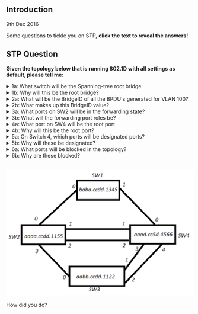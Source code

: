 <!-- Google tag (gtag.js) -->
<script async src="https://www.googletagmanager.com/gtag/js?id=G-XKHR6PXZ9V"></script>
<script>
  window.dataLayer = window.dataLayer || [];
  function gtag(){dataLayer.push(arguments);}
  gtag('js', new Date());

  gtag('config', 'G-XKHR6PXZ9V');
</script>

## Introduction
9th Dec 2016

Some questions to tickle you on STP, **click the text to reveal the  answers!**

## STP Question
**Given the topology below that is running 802.1D with all settings as default, please tell me:**

<details>
  <summary>1a: What switch will be the Spanning-tree root bridge
</summary>
SW2
</details>
<details>
  <summary>1b: Why will this be the root bridge?
</summary>
It has the lowest MAC address, when all priories tie, this is the tiebreaker
</details>
<details>
  <summary>2a: What will be the BridgeID of all the BPDU's generated for VLAN 100?
</summary>
32868
</details>
<details>
  <summary>2b: What makes up this BridgeID value?
</summary>
The BridgeID is the Priority+VLANID, where the default priority is 32768
</details>
<details>
  <summary>3a: What ports on SW2 will be in the forwarding state?
</summary>
All of them
</details>
<details>
  <summary>3b: What will the forwarding port roles be?
</summary>
all root bridge downstream ports are designated forwarding ports
</details>
<details>
  <summary>4a: What port on SW4 will be the root port
</summary>
Port 1
</details>
<details>
  <summary>4b: Why will this be the root port?
</summary>
Root port is the one with the lowest cost to reach the root bridge, is there is a tie then it’s the lowest received BPDU, if there is still a tie then it’s the lowest received port priority, if there is still a tie it’s the lowest local port ID (where port 1 = 1, 2  = 2, and so on). Therefore the tie breaker here is the local port ID
</details>
<details>
  <summary>5a: On Switch 4, which ports will be designated ports?
</summary>
(0, 3 & 4)
</details>
<details>
  <summary>5b: Why will these be designated?
</summary>
Designated Ports are calculated after Root Ports, of the two sides of the link they are calculated from the viewpoint of being on the link itself. Lets look at the SW1-Sw4 link. Here it’s a cost of 10 to reach the root via Sw1 or Sw4, therefore we look at the tiebreaker methods described in Q4a, the first item looks at the lowest BPDU where in this case SW4 has a lower one based on the MAC. Therefore SW4’s Port 0 is the DP & SW1’s Port 1 is the Alt blocked port
</details>
<details>
  <summary>6a: What ports will be blocked in the topology?
</summary>
SW1’s port 1, SW4’s Port 2 & SW3’s ports 1 & 2
</details>
<details>
  <summary>6b: Why are these blocked?
</summary>
All opposite sides to Designated ports that are not Root facing Ports are set to Alternate Blocked ports, this is to stop loops
</details>

<br>

![](images/2023-01-18-14-06-44.png)



How did you do?